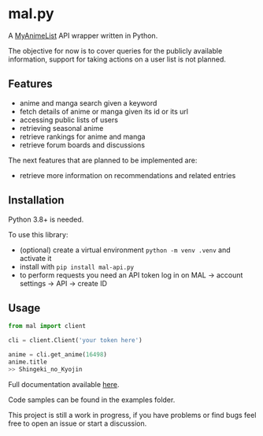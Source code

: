 # mal.py

A [MyAnimeList](https://myanimelist.net) API wrapper written in Python.

The objective for now is to cover queries for the publicly available information, support for taking actions on a user list is not planned.

## Features

- anime and manga search given a keyword
- fetch details of anime or manga given its id or its url
- accessing public lists of users
- retrieving seasonal anime
- retrieve rankings for anime and manga
- retrieve forum boards and discussions

The next features that are planned to be implemented are:

- retrieve more information on recommendations and related entries

## Installation

Python 3.8+ is needed.

To use this library:

- (optional) create a virtual environment `python -m venv .venv` and activate it
- install with `pip install mal-api.py`
- to perform requests you need an API token
  log in on MAL -> account settings -> API -> create ID

## Usage

```python
from mal import client

cli = client.Client('your token here')

anime = cli.get_anime(16498)
anime.title
>> Shingeki_no_Kyojin
```

Full documentation available [here](https://malpy.readthedocs.io/en/latest/index.html).

Code samples can be found in the examples folder.

This project is still a work in progress, if you have problems or find bugs feel free to open an issue or start a discussion.
